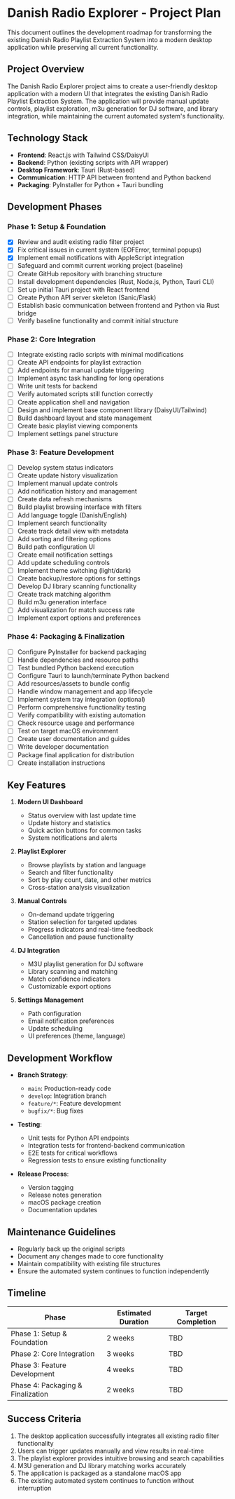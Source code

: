 # Danish Radio Explorer - Project Plan

This document outlines the development roadmap for transforming the existing Danish Radio Playlist Extraction System into a modern desktop application while preserving all current functionality.

## Project Overview

The Danish Radio Explorer project aims to create a user-friendly desktop application with a modern UI that integrates the existing Danish Radio Playlist Extraction System. The application will provide manual update controls, playlist exploration, m3u generation for DJ software, and library integration, while maintaining the current automated system's functionality.

## Technology Stack

- **Frontend**: React.js with Tailwind CSS/DaisyUI
- **Backend**: Python (existing scripts with API wrapper)
- **Desktop Framework**: Tauri (Rust-based)
- **Communication**: HTTP API between frontend and Python backend
- **Packaging**: PyInstaller for Python + Tauri bundling

## Development Phases

### Phase 1: Setup & Foundation

- [x] Review and audit existing radio filter project
- [x] Fix critical issues in current system (EOFError, terminal popups)
- [x] Implement email notifications with AppleScript integration
- [ ] Safeguard and commit current working project (baseline)
- [ ] Create GitHub repository with branching structure
- [ ] Install development dependencies (Rust, Node.js, Python, Tauri CLI)
- [ ] Set up initial Tauri project with React frontend
- [ ] Create Python API server skeleton (Sanic/Flask)
- [ ] Establish basic communication between frontend and Python via Rust bridge
- [ ] Verify baseline functionality and commit initial structure

### Phase 2: Core Integration

- [ ] Integrate existing radio scripts with minimal modifications
- [ ] Create API endpoints for playlist extraction
- [ ] Add endpoints for manual update triggering
- [ ] Implement async task handling for long operations
- [ ] Write unit tests for backend
- [ ] Verify automated scripts still function correctly
- [ ] Create application shell and navigation
- [ ] Design and implement base component library (DaisyUI/Tailwind)
- [ ] Build dashboard layout and state management
- [ ] Create basic playlist viewing components
- [ ] Implement settings panel structure

### Phase 3: Feature Development

- [ ] Develop system status indicators
- [ ] Create update history visualization
- [ ] Implement manual update controls
- [ ] Add notification history and management
- [ ] Create data refresh mechanisms
- [ ] Build playlist browsing interface with filters
- [ ] Add language toggle (Danish/English)
- [ ] Implement search functionality
- [ ] Create track detail view with metadata
- [ ] Add sorting and filtering options
- [ ] Build path configuration UI
- [ ] Create email notification settings
- [ ] Add update scheduling controls
- [ ] Implement theme switching (light/dark)
- [ ] Create backup/restore options for settings
- [ ] Develop DJ library scanning functionality
- [ ] Create track matching algorithm
- [ ] Build m3u generation interface
- [ ] Add visualization for match success rate
- [ ] Implement export options and preferences

### Phase 4: Packaging & Finalization

- [ ] Configure PyInstaller for backend packaging
- [ ] Handle dependencies and resource paths
- [ ] Test bundled Python backend execution
- [ ] Configure Tauri to launch/terminate Python backend
- [ ] Add resources/assets to bundle config
- [ ] Handle window management and app lifecycle
- [ ] Implement system tray integration (optional)
- [ ] Perform comprehensive functionality testing
- [ ] Verify compatibility with existing automation
- [ ] Check resource usage and performance
- [ ] Test on target macOS environment
- [ ] Create user documentation and guides
- [ ] Write developer documentation
- [ ] Package final application for distribution
- [ ] Create installation instructions

## Key Features

1. **Modern UI Dashboard**
   - Status overview with last update time
   - Update history and statistics
   - Quick action buttons for common tasks
   - System notifications and alerts

2. **Playlist Explorer**
   - Browse playlists by station and language
   - Search and filter functionality
   - Sort by play count, date, and other metrics
   - Cross-station analysis visualization

3. **Manual Controls**
   - On-demand update triggering
   - Station selection for targeted updates
   - Progress indicators and real-time feedback
   - Cancellation and pause functionality

4. **DJ Integration**
   - M3U playlist generation for DJ software
   - Library scanning and matching
   - Match confidence indicators
   - Customizable export options

5. **Settings Management**
   - Path configuration
   - Email notification preferences
   - Update scheduling
   - UI preferences (theme, language)

## Development Workflow

- **Branch Strategy**:
  - `main`: Production-ready code
  - `develop`: Integration branch
  - `feature/*`: Feature development
  - `bugfix/*`: Bug fixes

- **Testing**:
  - Unit tests for Python API endpoints
  - Integration tests for frontend-backend communication
  - E2E tests for critical workflows
  - Regression tests to ensure existing functionality

- **Release Process**:
  - Version tagging
  - Release notes generation
  - macOS package creation
  - Documentation updates

## Maintenance Guidelines

- Regularly back up the original scripts
- Document any changes made to core functionality
- Maintain compatibility with existing file structures
- Ensure the automated system continues to function independently

## Timeline

| Phase | Estimated Duration | Target Completion |
|-------|-------------------|-------------------|
| Phase 1: Setup & Foundation | 2 weeks | TBD |
| Phase 2: Core Integration | 3 weeks | TBD |
| Phase 3: Feature Development | 4 weeks | TBD |
| Phase 4: Packaging & Finalization | 2 weeks | TBD |

## Success Criteria

1. The desktop application successfully integrates all existing radio filter functionality
2. Users can trigger updates manually and view results in real-time
3. The playlist explorer provides intuitive browsing and search capabilities
4. M3U generation and DJ library matching works accurately
5. The application is packaged as a standalone macOS app
6. The existing automated system continues to function without interruption
